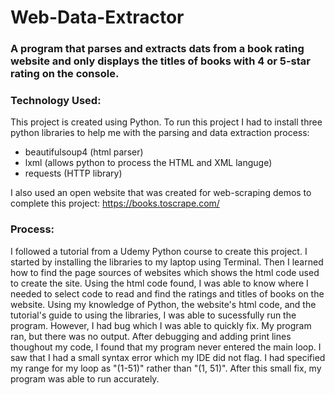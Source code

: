 # Web-Data-Extractor

### A program that parses and extracts dats from a book rating website and only displays the titles of books with 4 or 5-star rating on the console.
### Technology Used:
This project is created using Python. 
To run this project I had to install three python libraries to help me with the parsing and data extraction process:
- beautifulsoup4 (html parser)
- lxml (allows python to process the HTML and XML languge)
- requests (HTTP library)
  
I also used an open website that was created for web-scraping demos to complete this project: https://books.toscrape.com/
### Process: 
I followed a tutorial from a Udemy Python course to create this project. I started by installing the libraries to my laptop using Terminal. Then I learned how to find the page sources of websites which shows the html code used to create the site. Using the html code found, I was able to know where I needed to select code to read and find the ratings and titles of books on the website. Using my knowledge of Python, the website's html code, and the tutorial's guide to using the libraries, I was able to sucessfully run the program. However, I had bug which I was able to quickly fix. My program ran, but there was no output. After debugging and adding print lines thoughout my code, I found that my program never entered the main loop. I saw that I had a small syntax error which my IDE did not flag. I had specified my range for my loop as "(1-51)" rather than "(1, 51)". After this small fix, my program was able to run accurately. 

